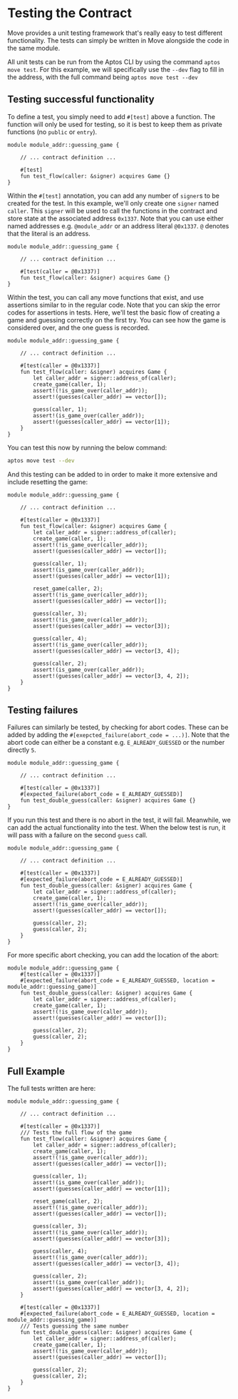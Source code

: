 # Testing the Contract

Move provides a unit testing framework that's really easy to test different functionality. The tests can simply be
written in Move alongside the code in the same module.

All unit tests can be run from the Aptos CLI by using the command `aptos move test`. For this example, we will
specifically use the `--dev` flag to fill in the address, with the full command being `aptos move test --dev`

## Testing successful functionality

To define a test, you simply need to add `#[test]` above a function. The function will only be used for testing, so it
is best to keep them as private functions (no `public` or `entry`).

```move
module module_addr::guessing_game {

    // ... contract definition ...

    #[test]
    fun test_flow(caller: &signer) acquires Game {}
}
```

Within the `#[test]` annotation, you can add any number of `signer`s to be created for the test. In this example, we'll
only create one `signer` named `caller`. This `signer` will be used to call the functions in the contract and store
state at the associated address `0x1337`. Note that you can use either named addresses e.g. `@module_addr` or an address
literal `@0x1337`.  `@` denotes that the literal is an address.

```move
module module_addr::guessing_game {

    // ... contract definition ...

    #[test(caller = @0x1337)]
    fun test_flow(caller: &signer) acquires Game {}
}
```

Within the test, you can call any move functions that exist, and use assertions similar to in the regular code. Note
that you can skip the error codes for assertions in tests. Here, we'll test the basic flow of creating a game and
guessing correctly on the first try. You can see how the game is considered over, and the one guess is recorded.

```move
module module_addr::guessing_game {

    // ... contract definition ...

    #[test(caller = @0x1337)]
    fun test_flow(caller: &signer) acquires Game {
        let caller_addr = signer::address_of(caller);
        create_game(caller, 1);
        assert!(!is_game_over(caller_addr));
        assert!(guesses(caller_addr) == vector[]);

        guess(caller, 1);
        assert!(is_game_over(caller_addr));
        assert!(guesses(caller_addr) == vector[1]);
    }
}
```

You can test this now by running the below command:

```sh
aptos move test --dev
```

And this testing can be added to in order to make it more extensive and include resetting the game:

```move
module module_addr::guessing_game {

    // ... contract definition ...

    #[test(caller = @0x1337)]
    fun test_flow(caller: &signer) acquires Game {
        let caller_addr = signer::address_of(caller);
        create_game(caller, 1);
        assert!(!is_game_over(caller_addr));
        assert!(guesses(caller_addr) == vector[]);

        guess(caller, 1);
        assert!(is_game_over(caller_addr));
        assert!(guesses(caller_addr) == vector[1]);

        reset_game(caller, 2);
        assert!(!is_game_over(caller_addr));
        assert!(guesses(caller_addr) == vector[]);

        guess(caller, 3);
        assert!(!is_game_over(caller_addr));
        assert!(guesses(caller_addr) == vector[3]);

        guess(caller, 4);
        assert!(!is_game_over(caller_addr));
        assert!(guesses(caller_addr) == vector[3, 4]);

        guess(caller, 2);
        assert!(is_game_over(caller_addr));
        assert!(guesses(caller_addr) == vector[3, 4, 2]);
    }
}
```

## Testing failures

Failures can similarly be tested, by checking for abort codes. These can be added by adding the
`#[exepcted_failure(abort_code = ...)]`. Note that the abort code can either be a constant e.g. `E_ALREADY_GUESSED` or
the number directly `5`.

```move
module module_addr::guessing_game {

    // ... contract definition ...

    #[test(caller = @0x1337)]
    #[expected_failure(abort_code = E_ALREADY_GUESSED)]
    fun test_double_guess(caller: &signer) acquires Game {}
}
```

If you run this test and there is no abort in the test, it will fail. Meanwhile, we can add the actual functionality
into the test. When the below test is run, it will pass with a failure on the second `guess` call.

```move
module module_addr::guessing_game {

    // ... contract definition ...

    #[test(caller = @0x1337)]
    #[expected_failure(abort_code = E_ALREADY_GUESSED)]
    fun test_double_guess(caller: &signer) acquires Game {
        let caller_addr = signer::address_of(caller);
        create_game(caller, 1);
        assert!(!is_game_over(caller_addr));
        assert!(guesses(caller_addr) == vector[]);

        guess(caller, 2);
        guess(caller, 2);
    }
}
```

For more specific abort checking, you can add the location of the abort:

```move
module module_addr::guessing_game {
    #[test(caller = @0x1337)]
    #[expected_failure(abort_code = E_ALREADY_GUESSED, location = module_addr::guessing_game)]
    fun test_double_guess(caller: &signer) acquires Game {
        let caller_addr = signer::address_of(caller);
        create_game(caller, 1);
        assert!(!is_game_over(caller_addr));
        assert!(guesses(caller_addr) == vector[]);

        guess(caller, 2);
        guess(caller, 2);
    }
}
```

## Full Example

The full tests written are here:

```move
module module_addr::guessing_game {

    // ... contract definition ...

    #[test(caller = @0x1337)]
    /// Tests the full flow of the game
    fun test_flow(caller: &signer) acquires Game {
        let caller_addr = signer::address_of(caller);
        create_game(caller, 1);
        assert!(!is_game_over(caller_addr));
        assert!(guesses(caller_addr) == vector[]);

        guess(caller, 1);
        assert!(is_game_over(caller_addr));
        assert!(guesses(caller_addr) == vector[1]);

        reset_game(caller, 2);
        assert!(!is_game_over(caller_addr));
        assert!(guesses(caller_addr) == vector[]);

        guess(caller, 3);
        assert!(!is_game_over(caller_addr));
        assert!(guesses(caller_addr) == vector[3]);

        guess(caller, 4);
        assert!(!is_game_over(caller_addr));
        assert!(guesses(caller_addr) == vector[3, 4]);

        guess(caller, 2);
        assert!(is_game_over(caller_addr));
        assert!(guesses(caller_addr) == vector[3, 4, 2]);
    }

    #[test(caller = @0x1337)]
    #[expected_failure(abort_code = E_ALREADY_GUESSED, location = module_addr::guessing_game)]
    /// Tests guessing the same number
    fun test_double_guess(caller: &signer) acquires Game {
        let caller_addr = signer::address_of(caller);
        create_game(caller, 1);
        assert!(!is_game_over(caller_addr));
        assert!(guesses(caller_addr) == vector[]);

        guess(caller, 2);
        guess(caller, 2);
    }
}
```